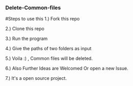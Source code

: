 ### Delete-Common-files
#Steps to use this 
1.) Fork this repo

2.) Clone this repo

3.) Run the program 

4.) Give the paths of two folders as input

5.) Voila  :) , Common files will be deleted.

6.) Also Further Ideas are Welcomed Or open a new Issue.

7.) It's a open source project.
